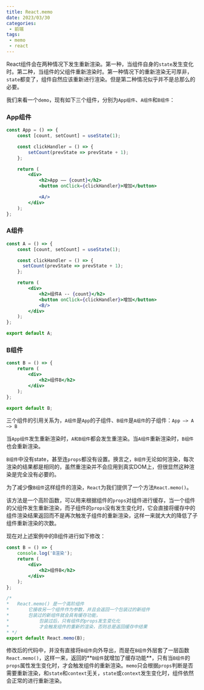 ```yaml
---
title: React.memo
date: 2023/03/30
categories:
 - 前端
tags:
 - memo
 - react
---
```


React组件会在两种情况下发生重新渲染。第一种，当组件自身的`state`发生变化时。第二种，当组件的父组件重新渲染时。第一种情况下的重新渲染无可厚非，`state`都变了，组件自然应该重新进行渲染。但是第二种情况似乎并不是总那么的必要。

我们来看一个`demo`，现有如下三个组件，分别为`App组件`、`A组件`和`B组件`：

### App组件

```jsx
const App = () => {
    const [count, setCount] = useState(1);

    const clickHandler = () => {
        setCount(prevState => prevState + 1);
    };

    return (
        <div>
            <h2>App —— {count}</h2>
            <button onClick={clickHandler}>增加</button>

            <A/>
        </div>
    );
};
```

### A组件

```jsx
const A = () => {
    const [count, setCount] = useState(1);

    const clickHandler = () => {
      setCount(prevState => prevState + 1);
    };

    return (
        <div>
            <h2>组件A -- {count}</h2>
            <button onClick={clickHandler}>增加</button>
            <B/>
        </div>
    );
};

export default A;
```

### B组件

```jsx
const B = () => {
    return (
        <div>
            <h2>组件B</h2>
        </div>
    );
};

export default B;
```

三个组件的引用关系为，`A组件`是`App`的子组件、`B组件`是`A组件`的子组件：`App –> A –> B`

当`App组件`发生重新渲染时，`A和B组件`都会发生重渲染。当`A组件`重新渲染时，`B组件`也会重新渲染。

`B组件`中没有state，甚至连`props`都没有设置。换言之，`B组件`无论如何渲染，每次渲染的结果都是相同的，虽然重渲染并不会应用到真实DOM上，但很显然这种渲染是完全没有必要的。

为了减少像`B组件`这样组件的渲染，`React`为我们提供了一个方法`React.memo()`。

该方法是一个高阶函数，可以用来根据组件的`props`对组件进行缓存，当一个组件的父组件发生重新渲染，而子组件的`props`没有发生变化时，它会直接将缓存中的组件渲染结果返回而不是再次触发子组件的重新渲染，这样一来就大大的降低了子组件重新渲染的次数。

现在对上述案例中的B组件进行如下修改：

```jsx
const B = () => {
    console.log('B渲染');
    return (
        <div>
            <h2>组件B</h2>
        </div>
    );
};

/*
*   React.memo() 是一个高阶组件
*       它接收另一个组件作为参数，并且会返回一个包装过的新组件
*       包装过的新组件就会具有缓存功能，
*           包装过后，只有组件的props发生变化化
*           才会触发组件的重新的渲染，否则总是返回缓存中结果
* */
export default React.memo(B);
```

修改后的代码中，并没有直接将`B组件`向外导出，而是在`B组件`外层套了一层函数`React.memo()`，这样一来，返回的**`B组件`就增加了缓存功能**，只有当`B组件`的`props`属性发生变化时，才会触发组件的重新渲染。`memo`只会根据`props`判断是否需要重新渲染，和`state`和`context`无关，`state`或`context`发生变化时，组件依然会正常的进行重新渲染。